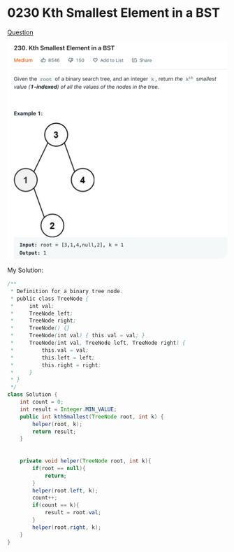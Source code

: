 # 0230 Kth Smallest Element in a BST

[Question](https://leetcode.com/problems/kth-smallest-element-in-a-bst/)

![](<../.gitbook/assets/image (1) (2) (2) (1).png>)



My Solution:

```java
/**
 * Definition for a binary tree node.
 * public class TreeNode {
 *     int val;
 *     TreeNode left;
 *     TreeNode right;
 *     TreeNode() {}
 *     TreeNode(int val) { this.val = val; }
 *     TreeNode(int val, TreeNode left, TreeNode right) {
 *         this.val = val;
 *         this.left = left;
 *         this.right = right;
 *     }
 * }
 */
class Solution {
    int count = 0;
    int result = Integer.MIN_VALUE;
    public int kthSmallest(TreeNode root, int k) {
        helper(root, k);
        return result;
    }
    
    
    private void helper(TreeNode root, int k){
        if(root == null){
            return;
        }
        helper(root.left, k);
        count++;
        if(count == k){
            result = root.val;
        }
        helper(root.right, k);
    }
}
```
